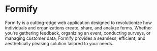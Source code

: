 # Formify 

Formify is a cutting-edge web application designed to revolutionize how individuals and organizations create, share, and analyze forms.
Whether you're gathering feedback, organizing an event, conducting surveys, or managing customer data, Formify provides a seamless, efficient, and aesthetically pleasing solution tailored to your needs.
